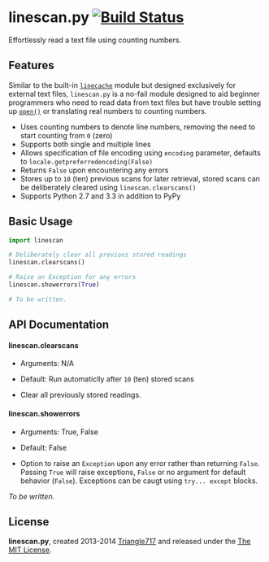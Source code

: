 # linescan.py [![Build Status](https://travis-ci.org/le717/linescan.py.png?branch=master)](https://travis-ci.org/le717/linescan.py) #

Effortlessly read a text file using counting numbers.

## Features ##

Similar to the built-in [`linecache`](http://docs.python.org/3/library/linecache.html) module but designed exclusively for external text files, `linescan.py` is a no-fail module designed to aid beginner programmers who need to read data from text files but have trouble setting up [`open()`](http://docs.python.org/3/library/functions.html#open) or translating real numbers to counting numbers.

* Uses counting numbers to denote line numbers, removing the need to start counting from `0` (zero)
* Supports both single and multiple lines
* Allows specification of file encoding using `encoding` parameter, defaults to `locale.getpreferredencoding(False)`
* Returns `False` upon encountering any errors
* Stores up to `10` (ten) previous scans for later retrieval, stored scans can be deliberately cleared using `linescan.clearscans()`
* Supports Python 2.7 and 3.3 in addition to PyPy

## Basic Usage ##

```python
import linescan

# Deliberately clear all previous stored readings
linescan.clearscans()

# Raise an Exception for any errors
linescan.showerrors(True)

# To be written.
```

## API Documentation ##

#### linescan.clearscans ###

* Arguments: N/A
* Default: Run automaticlly after `10` (ten) stored scans

* Clear all previously stored readings.

#### linescan.showerrors ###

* Arguments: True, False
* Default: False

* Option to raise an `Exception` upon any error rather than returning `False`.
Passing `True` will raise exceptions, `False` or no argument for default behavior (`False`).
Exceptions can be caugt using `try... except` blocks.

_To be written._

## License ##

**linescan.py**, created 2013-2014 [Triangle717](http://Triangle717.WordPress.com)
and released under the [The MIT License](http://opensource.org/licenses/MIT).
